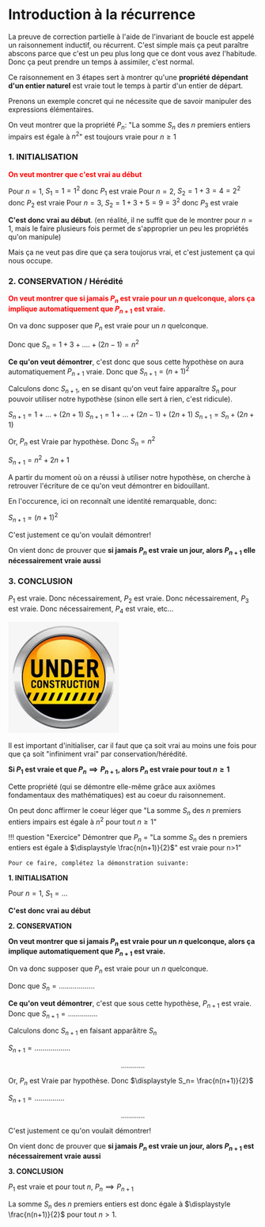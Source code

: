 # Introduction à la récurrence

La preuve de correction partielle à l'aide de l'invariant de boucle est appelé un raisonnement inductif, ou récurrent. C'est simple mais ça peut paraître abscons parce que c'est un peu plus long que ce dont vous avez l'habitude. Donc ça peut prendre un temps à assimiler, c'est normal.

Ce raisonnement en 3 étapes sert à montrer qu'une **propriété dépendant d'un entier naturel** est vraie tout le temps à partir d'un entier de départ.

Prenons un exemple concret qui ne nécessite que de savoir manipuler des expressions élémentaires.

On veut montrer que la propriété $P_n$: "La somme $S_n$ des $n$ premiers entiers impairs est égale à $n^2$" est toujours vraie pour $n \ge 1$

### 1. INITIALISATION

<span style="color:red;font-weight:bold;">
On veut montrer que c'est vrai au début
</span>

Pour $n=1$, $S_1 = 1 = 1^2$ donc $P_1$ est vraie
Pour $n=2$, $S_2 = 1 + 3 = 4 = 2^2$ donc $P_2$ est vraie
Pour $n=3$, $S_2 = 1 + 3 + 5 = 9 = 3^2$ donc $P_3$ est vraie

**C'est donc vrai au début**. (en réalité, il ne suffit que de le montrer pour $n=1$, mais le faire plusieurs fois permet de s'approprier un peu les propriétés qu'on manipule)

Mais ça ne veut pas dire que ça sera toujorus vrai, et c'est justement ça qui nous occupe.

### 2. CONSERVATION / Hérédité

<span style="color:red;font-weight:bold;">

On veut montrer que si jamais $P_n$ est vraie pour un $n$ quelconque, alors ça implique automatiquement que $P_{n+1}$ est vraie.

</span>

On va donc supposer que $P_n$ est vraie pour un $n$ quelconque.

Donc que $S_n=1+3+....+(2n-1) = n^2$


**Ce qu'on veut démontrer**, c'est donc que sous cette hypothèse on aura automatiquement $P_{n+1}$ vraie. Donc que $S_{n+1} = (n+1)^2$

Calculons donc $S_{n+1}$, en se disant qu'on veut faire apparaître $S_n$ pour pouvoir utiliser notre hypothèse (sinon elle sert à rien, c'est ridicule).

$S_{n+1} = 1+...+(2n+1)$
$S_{n+1} = 1+...+(2n-1)+(2n+1)$
$S_{n+1} = S_n +(2n+1)$

Or, $P_n$ est Vraie par hypothèse. Donc $S_n= n^2$

$S_{n+1} = n^2 + 2n + 1$

A partir du moment où on a réussi à utiliser notre hypothèse, on cherche à retrouver l'écriture de ce qu'on veut démontrer en bidouillant.

En l'occurence, ici on reconnaît une identité remarquable, donc:

$S_{n+1} = (n+1)^2$

C'est justement ce qu'on voulait démontrer!

On vient donc de prouver que **si jamais $P_n$ est vraie un jour, alors $P_{n+1}$ elle nécessairement vraie aussi**

### 3. CONCLUSION

$P_1$ est vraie. Donc nécessairement, $P_2$ est vraie. Donc nécessairement, $P_3$ est vraie. Donc nécessairement, $P_4$ est vraie, etc...

![alt text](image.png)

Il est important d'initialiser, car il faut que ça soit vrai au moins une fois pour que ça soit "infiniment vrai" par conservation/hérédité.

**Si $P_1$ est vraie et que $P_n \implies P_{n+1}$, alors $P_n$ est vraie pour tout $n \ge 1$**

Cette propriété (qui se démontre elle-même grâce aux axiômes fondamentaux des mathématiques) est au coeur du raisonnement.

On peut donc affirmer le coeur léger que "La somme $S_n$ des $n$ premiers entiers impairs est égale à $n^2$ pour tout $n \ge 1$"


!!! question "Exercice"
    Démontrer que $P_n$ = "La somme $S_n$ des n premiers entiers est égale à $\displaystyle \frac{n(n+1)}{2}$" est vraie pour n>1"

    Pour ce faire, complétez la démonstration suivante:


**1. INITIALISATION**

Pour $n=1$, $S_1 = \dots$

**C'est donc vrai au début**

**2. CONSERVATION**

**On veut montrer que si jamais $P_n$ est vraie pour un $n$ quelconque, alors ça implique automatiquement que $P_{n+1}$ est vraie.**

On va donc supposer que $P_n$ est vraie pour un $n$ quelconque.

Donc que $S_n= \dots\dots\dots\dots\dots\dots$


**Ce qu'on veut démontrer**, c'est que sous cette hypothèse, $P_{n+1}$ est vraie. 
Donc que $S_{n+1} = \dots\dots\dots\dots\dots$

Calculons donc $S_{n+1}$ en faisant apparâitre $S_n$

$S_{n+1} = \dots\dots\dots\dots\dots\dots$

$$\dots\dots\dots\dots$$

Or, $P_n$ est Vraie par hypothèse. Donc $\displaystyle  S_n= \frac{n(n+1)}{2}$

$S_{n+1} = \dots\dots\dots\dots\dots$

$$\dots\dots\dots\dots$$


C'est justement ce qu'on voulait démontrer!

On vient donc de prouver que **si jamais $P_n$ est vraie un jour, alors $P_{n+1}$ est nécessairement vraie aussi**

**3. CONCLUSION**

$P_1$ est vraie et pour tout $n$, $P_n \implies P_{n+1}$

La somme $S_n$ des $n$ premiers entiers est donc égale à $\displaystyle \frac{n(n+1)}{2}$ pour tout $n>1$.

